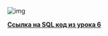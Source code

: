 ![img](https://github.com/Data-Learn/sql-101/blob/main/SQL-101%20Modules/Module%201/Lesson%206/images/lesson%206.png)

[**Ссылка на SQL код из урока 6**](https://raw.githubusercontent.com/Data-Learn/sql-101/main/SQL-101%20Modules/Module%201/Lesson%206/SQL%20%D1%84%D0%B0%D0%B9%D0%BB%D1%8B/SQL%20%D0%BA%D0%BE%D0%B4%20%D0%B8%D0%B7%20%D1%83%D1%80%D0%BE%D0%BA%D0%B0%206.sql)



